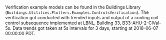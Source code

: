 Verification example models can be found in the Buildings 
Library (``Buildings.Utilities.Plotters.Examples.ControlsVerification``).
The verification got conducted with trended inputs and output of a
cooling coil control subsequence implemented at LBNL, Building 33, 
B33-AHU-2-ClVal-5s. Data trends got taken at 5s intervals for 
3 days, starting at 2018-06-07 00:00:00 PDT.
